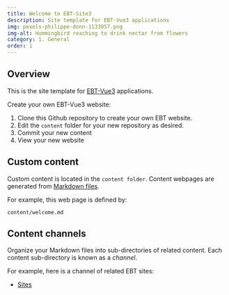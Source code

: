 ```yaml
---
title: Welcome to EBT-Site3
description: Site template for EBT-Vue3 applications
img: pexels-philippe-donn-1133957.png
img-alt: Hummingbird reaching to drink nectar from flowers
category: 1. General
order: 1
---
```


## Overview

This is the site template for 
[EBT-Vue3](https://ebt-site.github.io/ebt-vue3) 
applications.

Create your own EBT-Vue3 website:

1. Clone this Github repository to create your own EBT website.
1. Edit the ```content``` folder for your new repository as desired.
1. Commit your new content
1. View your new website


## Custom content

Custom content is located in the ```content folder```.
Content webpages are generated from
[Markdown files](https://github.com/skills/communicate-using-markdown).

For example, this web page is defined by:
```
content/welcome.md
```

## Content channels
Organize your Markdown files into sub-directories of related content.
Each content sub-directory is known as a _channel_.

For example, here is a channel of related EBT sites:

* [Sites](#/wiki/sites/toc)

